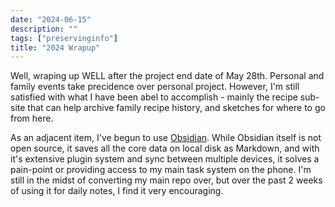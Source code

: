 ```yaml
---
date: "2024-06-15"
description: ""
tags: ["preservinginfo"]
title: "2024 Wrapup"
---
```

Well, wraping up WELL after the project end date of May 28th.  Personal and family events take precidence over personal project.  However, I'm still satisfied with what I have been abel to accomplish - mainly the recipe sub-site that can help archive family recipe history, and sketches for where to go from here.

As an adjacent item, I've begun to use [Obsidian](https://obsidian.md/).  While Obsidian itself is not open source, it saves all the core data on local disk as Markdown, and with it's extensive plugin system and sync between multiple devices, it solves a pain-point or providing access to my main task system on the phone.  I'm still in the midst of converting my main repo over, but over the past 2 weeks of using it for daily notes, I find it very encouraging.